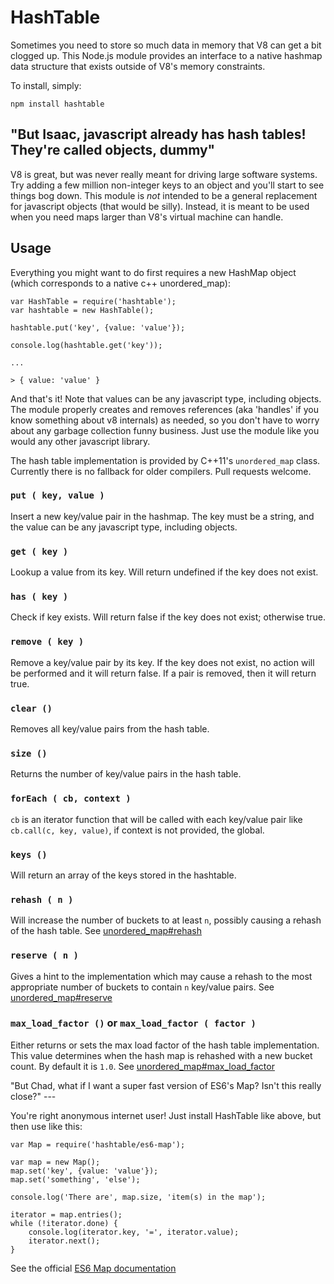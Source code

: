 HashTable
=========

Sometimes you need to store so much data in memory that V8 can get a bit clogged up. This Node.js module provides an interface to a native hashmap data structure that exists outside of V8's memory constraints.

To install, simply:

    npm install hashtable

"But Isaac, javascript already has hash tables! They're called objects, dummy"
---

V8 is great, but was never really meant for driving large software systems. Try adding a few million non-integer keys to an object and you'll start to see things bog down. This module is *not* intended to be a general replacement for javascript objects (that would be silly). Instead, it is meant to be used when you need maps larger than V8's virtual machine can handle.

Usage
-----

Everything you might want to do first requires a new HashMap object (which corresponds to a native c++ unordered_map):

    var HashTable = require('hashtable');
    var hashtable = new HashTable();

    hashtable.put('key', {value: 'value'});

    console.log(hashtable.get('key'));

    ...

    > { value: 'value' }

And that's it! Note that values can be any javascript type, including objects. The module properly creates and removes references (aka 'handles' if you know something about v8 internals) as needed, so you don't have to worry about any garbage collection funny business. Just use the module like you would any other javascript library.

The hash table implementation is provided by C++11's `unordered_map` class. Currently there is no fallback for older compilers. Pull requests welcome.

### `put ( key, value )`

Insert a new key/value pair in the hashmap. The key must be a string, and the value can be any javascript type, including objects.

### `get ( key )`

Lookup a value from its key. Will return undefined if the key does not exist.

### `has ( key )`

Check if key exists. Will return false if the key does not exist; otherwise true.

### `remove ( key )`

Remove a key/value pair by its key. If the key does not exist, no action will be performed and it will return false. If a pair is removed, then it will return true.

### `clear ()`

Removes all key/value pairs from the hash table.

### `size ()`

Returns the number of key/value pairs in the hash table.

### `forEach ( cb, context )`

`cb` is an iterator function that will be called with each key/value pair like `cb.call(c, key, value)`, if context is not provided, the global.

### `keys ()`
Will return an array of the keys stored in the hashtable.

### `rehash ( n )`

Will increase the number of buckets to at least `n`, possibly causing a rehash of the hash table. See [unordered_map#rehash](http://www.cplusplus.com/reference/unordered_map/unordered_map/rehash/)

### `reserve ( n )`

Gives a hint to the implementation which may cause a rehash to the most appropriate number of buckets to contain `n` key/value pairs. See [unordered_map#reserve](http://www.cplusplus.com/reference/unordered_map/unordered_map/reserve/)

### `max_load_factor ()` or `max_load_factor ( factor )`

Either returns or sets the max load factor of the hash table implementation. This value determines when the hash map is rehashed with a new bucket count. By default it is `1.0`. See [unordered_map#max_load_factor](http://www.cplusplus.com/reference/unordered_map/unordered_map/max_load_factor/)

<a name="es6-map"/>
"But Chad, what if I want a super fast version of ES6's Map? Isn't this really close?"
---

You're right anonymous internet user! Just install HashTable like above, but then use like this:

    var Map = require('hashtable/es6-map');

    var map = new Map();
    map.set('key', {value: 'value'});
    map.set('something', 'else');

    console.log('There are', map.size, 'item(s) in the map');

    iterator = map.entries();
    while (!iterator.done) {
        console.log(iterator.key, '=', iterator.value);
        iterator.next();
    }

See the official [ES6 Map documentation](http://people.mozilla.org/~jorendorff/es6-draft.html#sec-map-objects)
